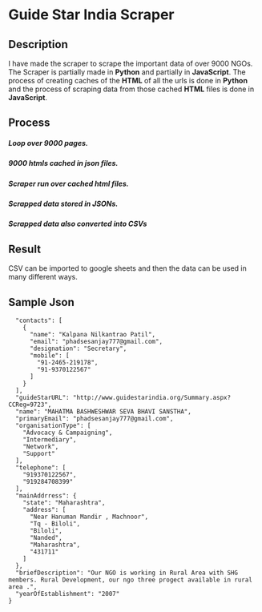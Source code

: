 # Guide Star India Scraper

## Description
I have made the scraper to scrape the important data of over 9000 NGOs.
The Scraper is partially made in **Python** and partially in **JavaScript**.
The process of creating caches of the **HTML** of all the urls is done in **Python** and the process of scraping data from those cached **HTML** files is done in **JavaScript**.

## Process
##### Loop over 9000 pages.
##### 9000 htmls cached in json files.
##### Scraper run over cached html files.
##### Scrapped data stored in JSONs.
##### Scrapped data also converted into CSVs

## Result
CSV can be imported to google sheets and then the data can be used in many different ways.

## Sample Json
```{
  "contacts": [
    {
      "name": "Kalpana Nilkantrao Patil",
      "email": "phadsesanjay777@gmail.com",
      "designation": "Secretary",
      "mobile": [
        "91-2465-219178",
        "91-9370122567"
      ]
    }
  ],
  "guideStarURL": "http://www.guidestarindia.org/Summary.aspx?CCReg=9723",
  "name": "MAHATMA BASHWESHWAR SEVA BHAVI SANSTHA",
  "primaryEmail": "phadsesanjay777@gmail.com",
  "organisationType": [
    "Advocacy & Campaigning",
    "Intermediary",
    "Network",
    "Support"
  ],
  "telephone": [
    "919370122567",
    "919284708399"
  ],
  "mainAddrress": {
    "state": "Maharashtra",
    "address": [
      "Near Hanuman Mandir , Machnoor",
      "Tq - Biloli",
      "Biloli",
      "Nanded",
      "Maharashtra",
      "431711"
    ]
  },
  "briefDescription": "Our NGO is working in Rural Area with SHG members. Rural Development, our ngo three progect available in rural area .",
  "yearOfEstablishment": "2007"
}
```
